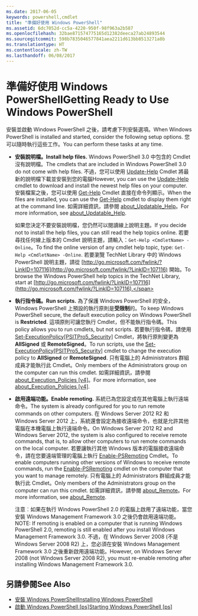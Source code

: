 ```yaml
---
ms.date: 2017-06-05
keywords: powershell,cmdlet
title: "準備好使用 Windows PowerShell"
ms.assetid: 6dc7052d-cc5a-4220-950f-98f963a2b587
ms.openlocfilehash: 32bae871574775165d12382deeca27ab24893544
ms.sourcegitcommit: 598b7835046577841aea2211d613bb8513271a8b
ms.translationtype: HT
ms.contentlocale: zh-TW
ms.lasthandoff: 06/08/2017
---
```

# <a name="getting-ready-to-use-windows-powershell"></a><span data-ttu-id="e489b-103">準備好使用 Windows PowerShell</span><span class="sxs-lookup"><span data-stu-id="e489b-103">Getting Ready to Use Windows PowerShell</span></span>
<span data-ttu-id="e489b-104">安裝並啟動 Windows PowerShell 之後，請考慮下列安裝選項。</span><span class="sxs-lookup"><span data-stu-id="e489b-104">When Windows PowerShell is installed and started, consider the following setup options.</span></span> <span data-ttu-id="e489b-105">您可以隨時執行這些工作。</span><span class="sxs-lookup"><span data-stu-id="e489b-105">You can perform these tasks at any time.</span></span>

-   <span data-ttu-id="e489b-106">**安裝說明檔。**</span><span class="sxs-lookup"><span data-stu-id="e489b-106">**Install help files.**</span></span> <span data-ttu-id="e489b-107">Windows PowerShell 3.0 中包含的 Cmdlet 沒有說明檔。</span><span class="sxs-lookup"><span data-stu-id="e489b-107">The cmdlets that are included in Windows PowerShell 3.0 do not come with help files.</span></span> <span data-ttu-id="e489b-108">不過，您可以使用 [Update-Help](https://technet.microsoft.com/en-us/library/93e1d870-ace6-432b-8778-8920291d7545) Cmdlet 將最新的說明檔下載並安裝到您的電腦</span><span class="sxs-lookup"><span data-stu-id="e489b-108">However, you can use the [Update-Help](https://technet.microsoft.com/en-us/library/93e1d870-ace6-432b-8778-8920291d7545) cmdlet to download and install the newest help files on your computer.</span></span> <span data-ttu-id="e489b-109">安裝檔案之後，您可以使用 [Get-Help](https://technet.microsoft.com/en-us/library/1f46eeb4-49d7-4bec-bb29-395d9b42f54a) Cmdlet 直接在命令列顯示。</span><span class="sxs-lookup"><span data-stu-id="e489b-109">When the files are installed, you can use the [Get-Help](https://technet.microsoft.com/en-us/library/1f46eeb4-49d7-4bec-bb29-395d9b42f54a) cmdlet to display them right at the command line.</span></span> <span data-ttu-id="e489b-110">如需詳細資訊，請參閱 [about_Updatable_Help](https://technet.microsoft.com/en-us/library/10bba75c-f4ac-4ca1-bbf3-8f34dd521ffe)。</span><span class="sxs-lookup"><span data-stu-id="e489b-110">For more information, see [about_Updatable_Help](https://technet.microsoft.com/en-us/library/10bba75c-f4ac-4ca1-bbf3-8f34dd521ffe).</span></span>

    <span data-ttu-id="e489b-111">如果您決定不要安裝說明檔，您仍然可以閱讀線上說明主題。</span><span class="sxs-lookup"><span data-stu-id="e489b-111">If you decide not to install the help files, you can still read the help topics online.</span></span> <span data-ttu-id="e489b-112">若要尋找任何線上版本的 Cmdlet 說明主題，請輸入：`Get-Help <CmdletName> -Online`。</span><span class="sxs-lookup"><span data-stu-id="e489b-112">To find the online version of any cmdlet help topic, type: `Get-Help <CmdletName> -Online`.</span></span> <span data-ttu-id="e489b-113">若要瀏覽 TechNet Library 中的 Windows PowerShell 說明主題，請從 [http://go.microsoft.com/fwlink/?LinkID=107116](http://go.microsoft.com/fwlink/?LinkID=107116) 開始。</span><span class="sxs-lookup"><span data-stu-id="e489b-113">To browse the Windows PowerShell help topics in the TechNet Library, start at [http://go.microsoft.com/fwlink/?LinkID=107116](http://go.microsoft.com/fwlink/?LinkID=107116).</span></span>

-   <span data-ttu-id="e489b-114">**執行指令碼。**</span><span class="sxs-lookup"><span data-stu-id="e489b-114">**Run scripts.**</span></span> <span data-ttu-id="e489b-115">為了保護 Windows PowerShell 的安全，Windows PowerShell 上預設的執行原則是**受限制**的。</span><span class="sxs-lookup"><span data-stu-id="e489b-115">To keep Windows PowerShell secure, the default execution policy on Windows PowerShell is **Restricted**.</span></span> <span data-ttu-id="e489b-116">這項原則可讓您執行 Cmdlet，但不能執行指令碼。</span><span class="sxs-lookup"><span data-stu-id="e489b-116">This policy allows you to run cmdlets, but not scripts.</span></span> <span data-ttu-id="e489b-117">若要執行指令碼，請使用 [Set-ExecutionPolicy[PSITPro5_Security]](https://technet.microsoft.com/en-us/library/5690a0e1-495b-4e63-8280-65ead7bf01ab) Cmdlet，將執行原則變更為 **AllSigned** 或 **RemoteSigned**。</span><span class="sxs-lookup"><span data-stu-id="e489b-117">To run scripts, use the [Set-ExecutionPolicy[PSITPro5_Security]](https://technet.microsoft.com/en-us/library/5690a0e1-495b-4e63-8280-65ead7bf01ab) cmdlet to change the execution policy to **AllSigned** or **RemoteSigned**.</span></span> <span data-ttu-id="e489b-118">只有電腦上的 Administrators 群組成員才能執行此 Cmdlet。</span><span class="sxs-lookup"><span data-stu-id="e489b-118">Only members of the Administrators group on the computer can run this cmdlet.</span></span> <span data-ttu-id="e489b-119">如需詳細資訊，請參閱 [about_Execution_Policies [v4]](https://technet.microsoft.com/en-us/library/347708dc-1515-4d74-978b-8334603472e6)。</span><span class="sxs-lookup"><span data-stu-id="e489b-119">For more information, see [about_Execution_Policies [v4]](https://technet.microsoft.com/en-us/library/347708dc-1515-4d74-978b-8334603472e6).</span></span>

-   <span data-ttu-id="e489b-120">**啟用遠端功能。**</span><span class="sxs-lookup"><span data-stu-id="e489b-120">**Enable remoting.**</span></span> <span data-ttu-id="e489b-121">系統已為您設定成在其他電腦上執行遠端命令。</span><span class="sxs-lookup"><span data-stu-id="e489b-121">The system is already configured for you to run remote commands on other computers.</span></span> <span data-ttu-id="e489b-122">在 Windows Server 2012 R2 和 Windows Server 2012 上，系統還會設定為接收遠端命令，也就是允許其他電腦在本機電腦上執行遠端命令。</span><span class="sxs-lookup"><span data-stu-id="e489b-122">On Windows Server 2012 R2 and Windows Server 2012, the system is also configured to receive remote commands, that is, to allow other computers to run remote commands on the local computer.</span></span> <span data-ttu-id="e489b-123">若要讓執行其他 Windows 版本的電腦接收遠端命令，請在您要遠端管理的電腦上執行 [Enable-PSRemoting](https://technet.microsoft.com/en-us/library/19437c28-33b8-4ac1-9113-8439cc8beffb) Cmdlet。</span><span class="sxs-lookup"><span data-stu-id="e489b-123">To enable computers running other versions of Windows to receive remote commands, run the [Enable-PSRemoting](https://technet.microsoft.com/en-us/library/19437c28-33b8-4ac1-9113-8439cc8beffb) cmdlet on the computer that you want to manage remotely.</span></span> <span data-ttu-id="e489b-124">只有電腦上的 Administrators 群組成員才能執行此 Cmdlet。</span><span class="sxs-lookup"><span data-stu-id="e489b-124">Only members of the Administrators group on the computer can run this cmdlet.</span></span> <span data-ttu-id="e489b-125">如需詳細資訊，請參閱 [about_Remote](https://technet.microsoft.com/en-us/library/9b4a5c87-9162-4adf-bdfe-fbc80b9b8970)。</span><span class="sxs-lookup"><span data-stu-id="e489b-125">For more information, see [about_Remote](https://technet.microsoft.com/en-us/library/9b4a5c87-9162-4adf-bdfe-fbc80b9b8970).</span></span>

    <span data-ttu-id="e489b-126">注意︰如果在執行 Windows PowerShell 2.0 的電腦上啟用了遠端功能，當您安裝 Windows Management Framework 3.0 之後仍會啟用遠端功能。</span><span class="sxs-lookup"><span data-stu-id="e489b-126">NOTE: If remoting is enabled on a computer that is running Windows PowerShell 2.0, remoting is still enabled after you install Windows Management Framework 3.0.</span></span> <span data-ttu-id="e489b-127">不過，在 Windows Server 2008 (不是 Windows Server 2008 R2) 上，您必須在安裝 Windows Management Framework 3.0 之後重新啟用遠端功能。</span><span class="sxs-lookup"><span data-stu-id="e489b-127">However, on Windows Server 2008 (not Windows Server 2008 R2), you must re-enable remoting after installing Windows Management Framework 3.0.</span></span>

## <a name="see-also"></a><span data-ttu-id="e489b-128">另請參閱</span><span class="sxs-lookup"><span data-stu-id="e489b-128">See Also</span></span>
- [<span data-ttu-id="e489b-129">安裝 Windows PowerShell</span><span class="sxs-lookup"><span data-stu-id="e489b-129">Installing Windows PowerShell</span></span>](../setup/Installing-Windows-PowerShell.md)
- [<span data-ttu-id="e489b-130">啟動 Windows PowerShell [ps]</span><span class="sxs-lookup"><span data-stu-id="e489b-130">Starting Windows PowerShell [ps]</span></span>](https://technet.microsoft.com/en-us/library/8ec8c2d7-8e7c-4722-a3d2-498fe5739a8e)

